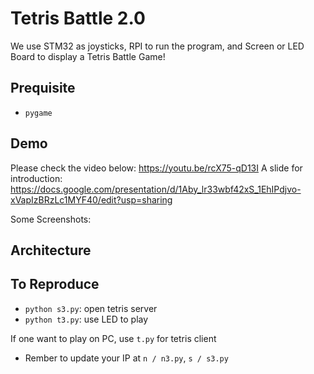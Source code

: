 # Tetris Battle 2.0
We use STM32 as joysticks, RPI to run the program, and Screen or LED Board to display a Tetris Battle Game!

## Prequisite
- `pygame`

## Demo
Please check the video below: https://youtu.be/rcX75-qD13I
A slide for introduction: https://docs.google.com/presentation/d/1Aby_lr33wbf42xS_1EhIPdjvo-xVapIzBRzLc1MYF40/edit?usp=sharing

Some Screenshots:

## Architecture



## To Reproduce
- `python s3.py`: open tetris server
- `python t3.py`: use LED to play

If one want to play on PC, use `t.py` for tetris client
* Rember to update your IP at `n / n3.py`, `s / s3.py`
